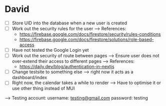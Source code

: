 # David
- [ ] Store UID into the database when a new user is created
- [ ] Work out the security rules for the user --> References:
    - https://firebase.google.com/docs/firestore/security/rules-conditions
    - https://firebase.google.com/docs/firestore/solutions/role-based-access
- [ ] Have not tested the Google Login yet
- [ ] Work out the security of route between pages --> Ensure user does not over-extend their access to different pages --> References:
    - https://daily.dev/blog/authentication-in-nextjs
- [ ] Change testsite to something else --> right now it acts as a dashboard/index
- [ ] Right now, the calendar takes a while to render --> Have to optimise it or use other thing instead of MUI

--> Testing account:
username: testing@gmail.com
password: testing